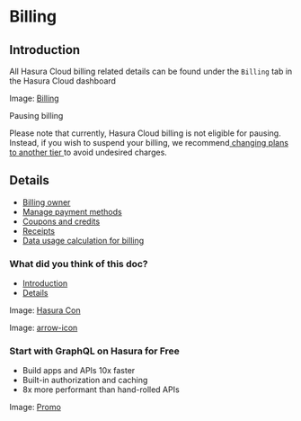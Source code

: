 # Billing

## Introduction​

All Hasura Cloud billing related details can be found under the `Billing` tab in the Hasura Cloud dashboard

Image: [ Billing ](https://hasura.io/docs/assets/images/billing-dfaf5796bad4ece6fadee8dcb4b87f3c.png)

Pausing billing

Please note that currently, Hasura Cloud billing is not eligible for pausing. Instead, if you wish to suspend your
billing, we recommend[ changing plans to another tier ](https://hasura.io/docs/latest/hasura-cloud/plans/)to avoid undesired charges.

## Details​

- [ Billing owner ](https://hasura.io/docs/latest/hasura-cloud/account-management/billing/billing-owner/)
- [ Manage payment methods ](https://hasura.io/docs/latest/hasura-cloud/account-management/billing/payment-methods/)
- [ Coupons and credits ](https://hasura.io/docs/latest/hasura-cloud/account-management/billing/credits/)
- [ Receipts ](https://hasura.io/docs/latest/hasura-cloud/account-management/billing/receipts/)
- [ Data usage calculation for billing ](https://hasura.io/docs/latest/hasura-cloud/account-management/billing/billing-data-calculation/)


### What did you think of this doc?

- [ Introduction ](https://hasura.io/docs/latest/hasura-cloud/account-management/billing/index/#introduction)
- [ Details ](https://hasura.io/docs/latest/hasura-cloud/account-management/billing/index/#details)


Image: [ Hasura Con ](https://res.cloudinary.com/dh8fp23nd/image/upload/v1686154570/hasura-con-2023/has-con-light-date_r2a2ud.png)

Image: [ arrow-icon ](https://res.cloudinary.com/dh8fp23nd/image/upload/v1683723549/main-web/chevron-right_ldbi7d.png)

### Start with GraphQL on Hasura for Free

- Build apps and APIs 10x faster
- Built-in authorization and caching
- 8x more performant than hand-rolled APIs


Image: [ Promo ](https://hasura.io/docs/assets/images/hasura-free-ff60e409244e0ea12b5a3045d1a9096b.png)